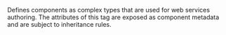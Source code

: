 Defines components as complex types that are used for web services authoring. The attributes of this tag are exposed as component metadata and are subject to inheritance rules. 